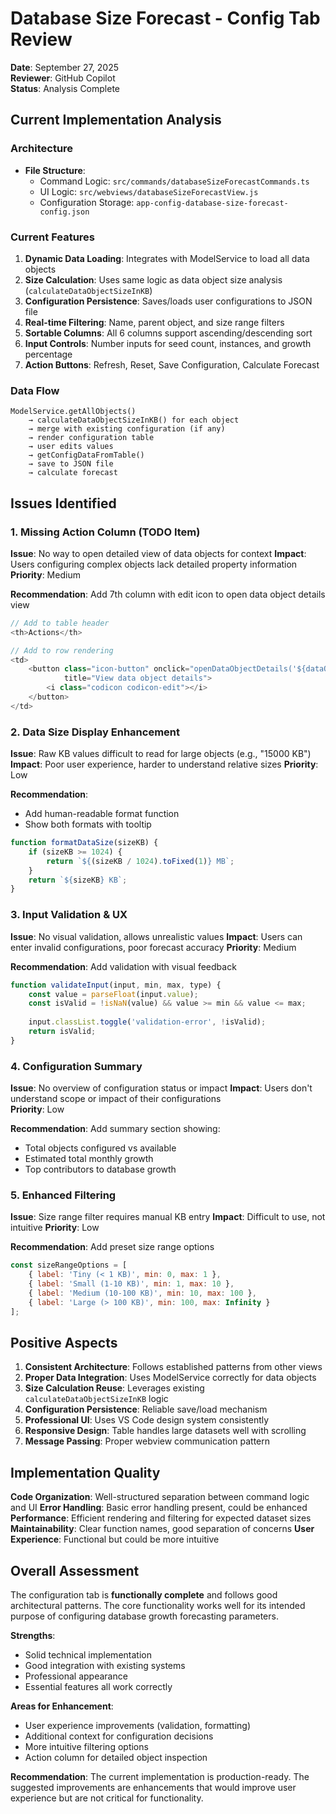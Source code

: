 # Database Size Forecast - Config Tab Review

**Date**: September 27, 2025  
**Reviewer**: GitHub Copilot  
**Status**: Analysis Complete

## Current Implementation Analysis

### Architecture
- **File Structure**: 
  - Command Logic: `src/commands/databaseSizeForecastCommands.ts`
  - UI Logic: `src/webviews/databaseSizeForecastView.js` 
  - Configuration Storage: `app-config-database-size-forecast-config.json`

### Current Features
1. **Dynamic Data Loading**: Integrates with ModelService to load all data objects
2. **Size Calculation**: Uses same logic as data object size analysis (`calculateDataObjectSizeInKB`)
3. **Configuration Persistence**: Saves/loads user configurations to JSON file
4. **Real-time Filtering**: Name, parent object, and size range filters
5. **Sortable Columns**: All 6 columns support ascending/descending sort
6. **Input Controls**: Number inputs for seed count, instances, and growth percentage
7. **Action Buttons**: Refresh, Reset, Save Configuration, Calculate Forecast

### Data Flow
```
ModelService.getAllObjects() 
    → calculateDataObjectSizeInKB() for each object
    → merge with existing configuration (if any)
    → render configuration table
    → user edits values
    → getConfigDataFromTable()
    → save to JSON file
    → calculate forecast
```

## Issues Identified

### 1. Missing Action Column (TODO Item)
**Issue**: No way to open detailed view of data objects for context
**Impact**: Users configuring complex objects lack detailed property information
**Priority**: Medium

**Recommendation**: Add 7th column with edit icon to open data object details view
```javascript
// Add to table header
<th>Actions</th>

// Add to row rendering
<td>
    <button class="icon-button" onclick="openDataObjectDetails('${dataObject.name}')" 
            title="View data object details">
        <i class="codicon codicon-edit"></i>
    </button>
</td>
```

### 2. Data Size Display Enhancement
**Issue**: Raw KB values difficult to read for large objects (e.g., "15000 KB")
**Impact**: Poor user experience, harder to understand relative sizes
**Priority**: Low

**Recommendation**: 
- Add human-readable format function
- Show both formats with tooltip
```javascript
function formatDataSize(sizeKB) {
    if (sizeKB >= 1024) {
        return `${(sizeKB / 1024).toFixed(1)} MB`;
    }
    return `${sizeKB} KB`;
}
```

### 3. Input Validation & UX
**Issue**: No visual validation, allows unrealistic values
**Impact**: Users can enter invalid configurations, poor forecast accuracy
**Priority**: Medium

**Recommendation**: Add validation with visual feedback
```javascript
function validateInput(input, min, max, type) {
    const value = parseFloat(input.value);
    const isValid = !isNaN(value) && value >= min && value <= max;
    
    input.classList.toggle('validation-error', !isValid);
    return isValid;
}
```

### 4. Configuration Summary
**Issue**: No overview of configuration status or impact
**Impact**: Users don't understand scope or impact of their configurations  
**Priority**: Low

**Recommendation**: Add summary section showing:
- Total objects configured vs available
- Estimated total monthly growth
- Top contributors to database growth

### 5. Enhanced Filtering
**Issue**: Size range filter requires manual KB entry
**Impact**: Difficult to use, not intuitive
**Priority**: Low

**Recommendation**: Add preset size range options
```javascript
const sizeRangeOptions = [
    { label: 'Tiny (< 1 KB)', min: 0, max: 1 },
    { label: 'Small (1-10 KB)', min: 1, max: 10 },
    { label: 'Medium (10-100 KB)', min: 10, max: 100 },
    { label: 'Large (> 100 KB)', min: 100, max: Infinity }
];
```

## Positive Aspects

1. **Consistent Architecture**: Follows established patterns from other views
2. **Proper Data Integration**: Uses ModelService correctly for data objects
3. **Size Calculation Reuse**: Leverages existing `calculateDataObjectSizeInKB` logic
4. **Configuration Persistence**: Reliable save/load mechanism
5. **Professional UI**: Uses VS Code design system consistently
6. **Responsive Design**: Table handles large datasets well with scrolling
7. **Message Passing**: Proper webview communication pattern

## Implementation Quality

**Code Organization**: Well-structured separation between command logic and UI
**Error Handling**: Basic error handling present, could be enhanced
**Performance**: Efficient rendering and filtering for expected dataset sizes
**Maintainability**: Clear function names, good separation of concerns
**User Experience**: Functional but could be more intuitive

## Overall Assessment

The configuration tab is **functionally complete** and follows good architectural patterns. The core functionality works well for its intended purpose of configuring database growth forecasting parameters.

**Strengths**:
- Solid technical implementation
- Good integration with existing systems  
- Professional appearance
- Essential features all work correctly

**Areas for Enhancement**:
- User experience improvements (validation, formatting)
- Additional context for configuration decisions
- More intuitive filtering options
- Action column for detailed object inspection

**Recommendation**: The current implementation is production-ready. The suggested improvements are enhancements that would improve user experience but are not critical for functionality.